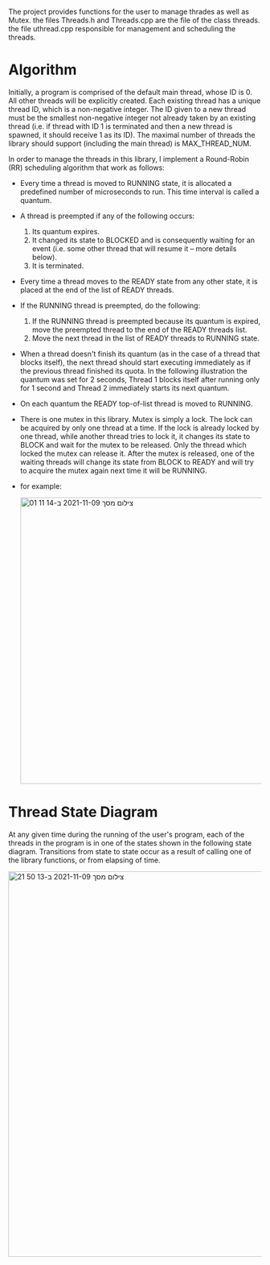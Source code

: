 The project provides functions for the user to manage thrades as well as Mutex.
the files Threads.h and Threads.cpp are the file of the class threads.
the file uthread.cpp responsible for management and scheduling the threads.

# Algorithm

Initially, a program is comprised of the default main thread, whose ID is 0. All other threads will be explicitly
created. Each existing thread has a unique thread ID, which is a non-negative integer. The ID given to a
new thread must be the smallest non-negative integer not already taken by an existing thread (i.e. if thread
with ID 1 is terminated and then a new thread is spawned, it should receive 1 as its ID). The maximal
number of threads the library should support (including the main thread) is MAX_THREAD_NUM. 

In order to manage the threads in this library, I implement a Round-Robin (RR) scheduling algorithm that work as follows:

- Every time a thread is moved to RUNNING state, it is allocated a predefined number of microseconds to run. This time interval is called a quantum.
- A thread is preempted if any of the following occurs:
  1. Its quantum expires.
  2. It changed its state to BLOCKED and is consequently waiting for an event (i.e. some other thread that will resume it – more details below).
  3. It is terminated.
      
- Every time a thread moves to the READY state from any other state, it is placed at the end of the
    list of READY threads.
    
- If the RUNNING thread is preempted, do the following:

  1. If the RUNNING thread is preempted because its quantum is expired, move the preempted thread to the end of the READY threads list.
  2. Move the next thread in the list of READY threads to RUNNING state.
      
- When a thread doesn't finish its quantum (as in the case of a thread that blocks itself), the next
    thread should start executing immediately as if the previous thread finished its quota.
    In the following illustration the quantum was set for 2 seconds, Thread 1 blocks itself after running
    only for 1 second and Thread 2 immediately starts its next quantum.
    
- On each quantum the READY top-of-list thread is moved to RUNNING.
  
- There is one mutex in this library. Mutex is simply a lock. The lock can be acquired by only one
    thread at a time. If the lock is already locked by one thread, while another thread tries to lock it, it
    changes its state to BLOCK and wait for the mutex to be released. Only the thread which locked
    the mutex can release it. After the mutex is released, one of the waiting threads will change its
    state from BLOCK to READY and will try to acquire the mutex again next time it will be RUNNING.
    
- for example:

    <img width="569" alt="צילום מסך 2021-11-09 ב-14 11 01" src="https://user-images.githubusercontent.com/83215154/140922121-355ae436-3ede-48c6-a932-c7e5273cf679.png">

    
# Thread State Diagram

At any given time during the running of the user's program, each of the threads in the program is in one of
the states shown in the following state diagram. Transitions from state to state occur as a result of calling
one of the library functions, or from elapsing of time.

 <img width="766" alt="צילום מסך 2021-11-09 ב-13 50 21" src="https://user-images.githubusercontent.com/83215154/140919365-b6aa2de7-c33f-476c-8215-dd79086a0ec5.png">
    
